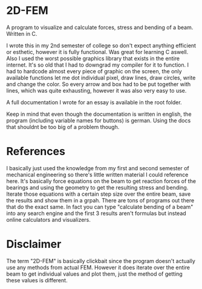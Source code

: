 # 2D-FEM
A program to visualize and calculate forces, stress and bending of a beam. Written in C.

I wrote this in my 2nd semester of college so don't expect anything efficient or esthetic, however it is fully functional. Was great for learning C aswell.
Also I used the worst possible graphics library that exists in the entire internet. It's so old that I had to downgrad my compiler for it to function. I had to hardcode almost every piece of graphic on the screen, the only available functions let me dot individual pixel, draw lines, draw circles, write and change the color. So every arrow and box had to be put together with lines, which was quite exhausting, however it was also very easy to use.

A full documentation I wrote for an essay is available in the root folder.

Keep in mind that even though the documentation is written in english, the program (including variable names for buttons) is german. Using the docs that shouldnt be too big of a problem though.

# References
I basically just used the knowledge from my first and second semester of mechanical engineering so there's little written material I could reference here. It's basically force equations on the beam to get reaction forces of the bearings and using the geometry to get the resulting stress and bending. Iterate those equations with a certain step size over the entire beam, save the results and show them in a grpah. There are tons of programs out there that do the exact same. In fact you can type "calculate bending of a beam" into any search engine and the first 3 results aren't formulas but instead online calculators and visualizers.

# Disclaimer
The term "2D-FEM" is basically clickbait since the program doesn't actually use any methods from actual FEM. However it does iterate over the entire beam to get individual values and plot them, just the method of getting these values is different.

